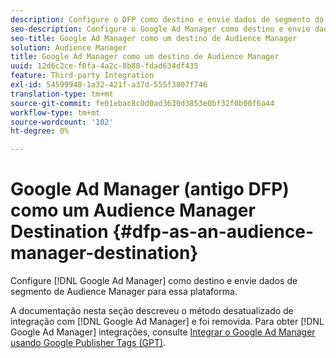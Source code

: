 ```yaml
---
description: Configure o DFP como destino e envie dados de segmento do Audience Manager para essa plataforma.
seo-description: Configure o Google Ad Manager como destino e envie dados de segmento do Audience Manager para essa plataforma.
seo-title: Google Ad Manager como um destino de Audience Manager
solution: Audience Manager
title: Google Ad Manager como um destino de Audience Manager
uuid: 12d6c2ce-f0fa-4a2c-8b88-fdad634df435
feature: Third-party Integration
exl-id: 54599948-1a32-421f-a37d-555f3807f746
translation-type: tm+mt
source-git-commit: fe01ebac8c0d0ad3630d3853e0bf32f0b00f6a44
workflow-type: tm+mt
source-wordcount: '102'
ht-degree: 0%

---
```


# Google Ad Manager (antigo DFP) como um Audience Manager Destination {#dfp-as-an-audience-manager-destination}

Configure [!DNL Google Ad Manager] como destino e envie dados de segmento de Audience Manager para essa plataforma.

A documentação nesta seção descreveu o método desatualizado de integração com [!DNL Google Ad Manager] e foi removida. Para obter [!DNL Google Ad Manager] integrações, consulte [Integrar o Google Ad Manager usando Google Publisher Tags (GPT)](../integration/gpt-aam-destination/gpt-aam-requirements.md).
